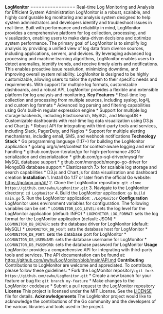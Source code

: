 **LogMonitor** ================ Real-time Log Monitoring and Analysis for Efficient System Administration LogMonitor is a robust, scalable, and highly configurable log monitoring and analysis system designed to help system administrators and developers identify and troubleshoot issues in real-time. Built with performance and reliability in mind, LogMonitor provides a comprehensive platform for log collection, processing, and visualization, enabling users to make data-driven decisions and optimize system performance. The primary goal of LogMonitor is to simplify log analysis by providing a unified view of log data from diverse sources, including applications, servers, and devices. By leveraging advanced log processing and machine learning algorithms, LogMonitor enables users to detect anomalies, identify trends, and receive timely alerts and notifications. This enables proactive issue resolution, minimizing downtime, and improving overall system reliability. LogMonitor is designed to be highly customizable, allowing users to tailor the system to their specific needs and requirements. With support for multiple log formats, customizable dashboards, and a robust API, LogMonitor provides a flexible and extensible platform for log analysis and monitoring. **Key Features** * Real-time log collection and processing from multiple sources, including syslog, log4j, and custom log formats * Advanced log parsing and filtering capabilities using Go's built-in regular expression engine * Support for multiple log storage backends, including Elasticsearch, MySQL, and MongoDB * Customizable dashboards with real-time log data visualization using D3.js and Chart.js * Robust API for integrating with third-party tools and services, including Slack, PagerDuty, and Nagios * Support for multiple alerting mechanisms, including email, SMS, and webhook notifications **Technology Stack** * Go programming language (1.17+) for building the LogMonitor application * golang.org/x/net/context for context-aware logging and error handling * github.com/json-iterator/go for high-performance JSON serialization and deserialization * github.com/go-sql-driver/mysql for MySQL database support * github.com/mongodb/mongo-go-driver for MongoDB database support * Elasticsearch 7.x for scalable log storage and search capabilities * D3.js and Chart.js for data visualization and dashboard creation **Installation** 1. Install Go 1.17 or later from the official Go website: https://golang.org/dl/ 2. Clone the LogMonitor repository: `git clone https://github.com/ewhu/LogMonitor.git` 3. Navigate to the LogMonitor directory: `cd LogMonitor` 4. Build the LogMonitor application: `go build main.go` 5. Run the LogMonitor application: `./LogMonitor` **Configuration** LogMonitor uses environment variables for configuration. The following variables can be set: * `LOGMONITOR_LOG_LEVEL`: sets the log level for the LogMonitor application (default: INFO) * `LOGMONITOR_LOG_FORMAT`: sets the log format for the LogMonitor application (default: JSON) * `LOGMONITOR_DB_DRIVER`: sets the database driver for LogMonitor (default: MySQL) * `LOGMONITOR_DB_HOST`: sets the database host for LogMonitor * `LOGMONITOR_DB_PORT`: sets the database port for LogMonitor * `LOGMONITOR_DB_USERNAME`: sets the database username for LogMonitor * `LOGMONITOR_DB_PASSWORD`: sets the database password for LogMonitor **Usage** LogMonitor provides a comprehensive API for integrating with third-party tools and services. The API documentation can be found at: https://github.com/ewhu/LogMonitor/blob/main/API.md **Contributing** Contributions to LogMonitor are welcome and appreciated. To contribute, please follow these guidelines: * Fork the LogMonitor repository: `git fork https://github.com/ewhu/LogMonitor.git` * Create a new branch for your feature or bug fix: `git branch my-feature` * Make changes to the LogMonitor codebase * Submit a pull request to the LogMonitor repository **License** This project is licensed under the MIT License. See the [LICENSE](https://github.com/ewhu/LogMonitor/blob/main/LICENSE) file for details. **Acknowledgements** The LogMonitor project would like to acknowledge the contributions of the Go community and the developers of the various libraries and tools used in the project.